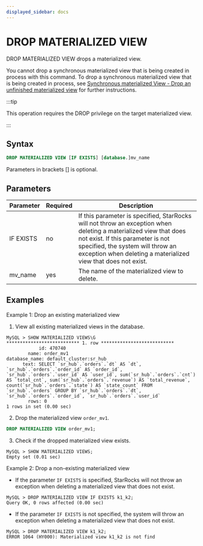 ```yaml
---
displayed_sidebar: docs
---
```


# DROP MATERIALIZED VIEW

DROP MATERIALIZED VIEW drops a materialized view.

You cannot drop a synchronous materialized view that is being created in process with this command. To drop a synchronous materialized view that is being created in process, see [Synchronous materialized View - Drop an unfinished materialized view](../../../using_starrocks/Materialized_view-single_table.md#drop-an-unfinished-synchronous-materialized-view) for further instructions.

:::tip

This operation requires the DROP privilege on the target materialized view.

:::

## Syntax

```SQL
DROP MATERIALIZED VIEW [IF EXISTS] [database.]mv_name
```

Parameters in brackets [] is optional.

## Parameters

| **Parameter** | **Required** | **Description**                                              |
| ------------- | ------------ | ------------------------------------------------------------ |
| IF EXISTS     | no           | If this parameter is specified, StarRocks will not throw an exception when deleting a materialized view that does not exist. If this parameter is not specified, the system will throw an exception when deleting a materialized view that does not exist. |
| mv_name       | yes          | The name of the materialized view to delete.                 |

## Examples

Example 1: Drop an existing materialized view

1. View all existing materialized views in the database.

  ```Plain
  MySQL > SHOW MATERIALIZED VIEWS\G
  *************************** 1. row ***************************
              id: 470740
          name: order_mv1
  database_name: default_cluster:sr_hub
        text: SELECT `sr_hub`.`orders`.`dt` AS `dt`, `sr_hub`.`orders`.`order_id` AS `order_id`, `sr_hub`.`orders`.`user_id` AS `user_id`, sum(`sr_hub`.`orders`.`cnt`) AS `total_cnt`, sum(`sr_hub`.`orders`.`revenue`) AS `total_revenue`, count(`sr_hub`.`orders`.`state`) AS `state_count` FROM `sr_hub`.`orders` GROUP BY `sr_hub`.`orders`.`dt`, `sr_hub`.`orders`.`order_id`, `sr_hub`.`orders`.`user_id`
          rows: 0
  1 rows in set (0.00 sec)
  ```

2. Drop the materialized view `order_mv1`.

  ```SQL
  DROP MATERIALIZED VIEW order_mv1;
  ```

3. Check if the dropped materialized view exists.

  ```Plain
  MySQL > SHOW MATERIALIZED VIEWS;
  Empty set (0.01 sec)
  ```

Example 2: Drop a non-existing materialized view

- If the parameter `IF EXISTS` is specified, StarRocks will not throw an exception when deleting a materialized view that does not exist.

```Plain
MySQL > DROP MATERIALIZED VIEW IF EXISTS k1_k2;
Query OK, 0 rows affected (0.00 sec)
```

- If the parameter `IF EXISTS` is not specified, the system will throw an exception when deleting a materialized view that does not exist.

```Plain
MySQL > DROP MATERIALIZED VIEW k1_k2;
ERROR 1064 (HY000): Materialized view k1_k2 is not find
```
